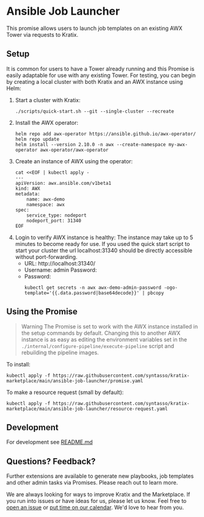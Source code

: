 # Ansible Job Launcher

This promise allows users to launch job templates on an existing AWX Tower via requests to Kratix.

## Setup

It is common for users to have a Tower already running and this Promise is easily adaptable for use with any existing Tower. For testing, you can begin by creating a local cluster with both Kratix and an AWX instance using Helm:
1. Start a cluster with Kratix:
    ```
    ./scripts/quick-start.sh --git --single-cluster --recreate
    ```
1. Install the AWX operator:
    ```
    helm repo add awx-operator https://ansible.github.io/awx-operator/
    helm repo update
    helm install --version 2.10.0 -n awx --create-namespace my-awx-operator awx-operator/awx-operator
    ```
1. Create an instance of AWX using the operator:
    ```
    cat <<EOF | kubectl apply -
    ---
    apiVersion: awx.ansible.com/v1beta1
    kind: AWX
    metadata:
        name: awx-demo
        namespace: awx
    spec:
        service_type: nodeport
        nodeport_port: 31340
    EOF
    ```
1. Login to verify AWX instance is healthy:
    The instance may take up to 5 minutes to become ready for use. If you used the quick start script to start your cluster the url localhost:31340 should be directly accessible without port-forwarding.
    * URL: http://localhost:31340/
    * Username: admin
Password:
    * Password:
        ```
        kubectl get secrets -n awx awx-demo-admin-password -ogo-template='{{.data.password|base64decode}}' | pbcopy
        ```

## Using the Promise

> Warning
> The Promise is set to work with the AWX instance installed in the setup commands by default. Changing this to another AWX instance is as easy as editing the environment variables set in the `./internal/configure-pipeline/execute-pipeline` script and rebuilding the pipeline images.

To install:
```
kubectl apply -f https://raw.githubusercontent.com/syntasso/kratix-marketplace/main/ansible-job-launcher/promise.yaml
```

To make a resource request (small by default):
```
kubectl apply -f https://raw.githubusercontent.com/syntasso/kratix-marketplace/main/ansible-job-launcher/resource-request.yaml
```

## Development

For development see [README.md](./internal/README.md)

## Questions? Feedback?

Further extensions are available to generate new playbooks, job templates and other admin tasks via Promises. Please reach out to learn more.

We are always looking for ways to improve Kratix and the Marketplace. If you run into issues or have ideas for us, please let us know. Feel free to [open an issue](https://github.com/syntasso/kratix-marketplace/issues/new/choose) or [put time on our calendar](https://www.syntasso.io/contact-us). We'd love to hear from you.
